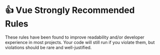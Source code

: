 # 👍 Vue Strongly Recommended Rules

These rules have been found to improve readability and/or developer experience in most projects. Your code will still run if you violate them, but violations should be rare and well-justified.